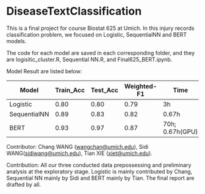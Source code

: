 # DiseaseTextClassification
This is a final project for course Biostat 625 at Umich. In this injury records classification problem,
we focused on Logistic, SequentialNN and BERT models.

The code for each model are saved in each corresponding folder, and they are logisitic_cluster.R, Sequential NN.R, and Final625_BERT.ipynb.

Model Result are listed below:

|  Model   | Train_Acc  | Test_Acc | Weighted-F1 | Time |
|  ----  | ----  | ---- | ---- | ---- |
| Logistic  | 0.80 | 0.80 | 0.79 | 3h |
| SequentialNN  | 0.89 | 0.83 | 0.82 | 0.67h |
| BERT  | 0.93| 0.97 | 0.87 | 70h; 0.67h(GPU) |

Contributor: Chang WANG (wangchan@umich.edu), Sidi WANG(sidiwang@umich.edu), Tian XIE (xiet@umich.edu). 

Contribution: All our three conducted data prepossessing and preliminary analysis at the exploratory stage. Logistic is mainly contributed by Chang, Sequential NN mainly by Sidi and BERT mainly by Tian. The final report are drafted by all.

